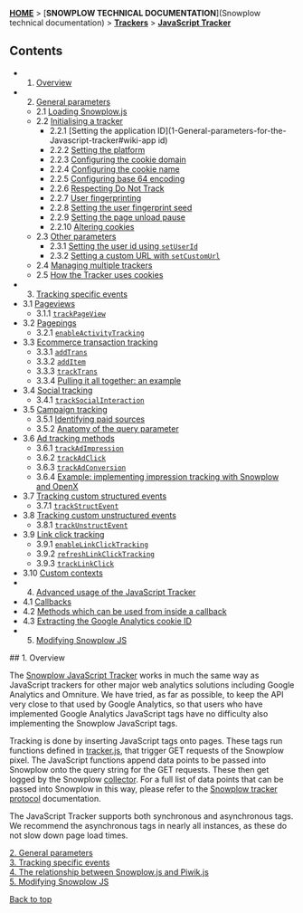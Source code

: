 <a name="top" />

[**HOME**](Home) > [**SNOWPLOW TECHNICAL DOCUMENTATION**](Snowplow technical documentation) > [**Trackers**](trackers) > [**JavaScript Tracker**](Javascript-Tracker)

## Contents

- 1. [Overview](#overview)  
- 2. [General parameters](1-General-parameters-for-the-Javascript-tracker#wiki-general)  
  - 2.1 [Loading Snowplow.js](1-General-parameters-for-the-Javascript-tracker#wiki-loading)
  - 2.2 [Initialising a tracker](1-General-parameters-for-the-Javascript-tracker#wiki-initialisation)
    - 2.2.1 [Setting the application ID](1-General-parameters-for-the-Javascript-tracker#wiki-app id)
    - 2.2.2 [Setting the platform](1-General-parameters-for-the-Javascript-tracker#wiki-platform)
    - 2.2.3 [Configuring the cookie domain](1-General-parameters-for-the-Javascript-tracker#wiki-cookie-domain)
    - 2.2.4 [Configuring the cookie name](1-General-parameters-for-the-Javascript-tracker#wiki-cookie-name)
    - 2.2.5 [Configuring base 64 encoding](1-General-parameters-for-the-Javascript-tracker#wiki-base-64)
    - 2.2.6 [Respecting Do Not Track](1-General-parameters-for-the-Javascript-tracker#wiki-respect-do-not-track)
    - 2.2.7 [User fingerprinting](1-General-parameters-for-the-Javascript-tracker#wiki-user-fingerprint)
    - 2.2.8 [Setting the user fingerprint seed](1-General-parameters-for-the-Javascript-tracker#wiki-user-fingerprint-seed)
    - 2.2.9 [Setting the page unload pause](1-General-parameters-for-the-Javascript-tracker#wiki-page-unload-timer)
    - 2.2.10 [Altering cookies](1-General-parameters-for-the-Javascript-tracker#wiki-write-cookies)
  - 2.3 [Other parameters](1-General-parameters-for-the-Javascript-tracker#wiki-other)
    - 2.3.1 [Setting the user id using `setUserId`](1-General-parameters-for-the-Javascript-tracker#wiki-user-id)
    - 2.3.2 [Setting a custom URL with `setCustomUrl`](1-General-parameters-for-the-Javascript-tracker#wiki-custom-url)
  - 2.4 [Managing multiple trackers](1-General-parameters-for-the-Javascript-tracker#wiki-multiple-trackers)
  - 2.5 [How the Tracker uses cookies](1-General-parameters-for-the-Javascript-tracker#wiki-cookies)
- 3. [Tracking specific events](2-Specific-event-tracking-with-the-Javascript-tracker#wiki-tracking-specific-events)  
- 3.1 [Pageviews](2-Specific-event-tracking-with-the-Javascript-tracker#wiki-page)  
  - 3.1.1 [`trackPageView`](2-Specific-event-tracking-with-the-Javascript-tracker#wiki-trackPageView)  
- 3.2 [Pagepings](2-Specific-event-tracking-with-the-Javascript-tracker#wiki-pagepings)  
  - 3.2.1 [`enableActivityTracking`](2-Specific-event-tracking-with-the-Javascript-tracker#wiki-enableActivityTracking)  
- 3.3 [Ecommerce transaction tracking](2-Specific-event-tracking-with-the-Javascript-tracker#wiki-ecommerce)  
  - 3.3.1 [`addTrans`](2-Specific-event-tracking-with-the-Javascript-tracker#wiki-addTrans)  
  - 3.3.2 [`addItem`](2-Specific-event-tracking-with-the-Javascript-tracker#wiki-addItem)  
  - 3.3.3 [`trackTrans`](2-Specific-event-tracking-with-the-Javascript-tracker#wiki-trackTrans)  
  - 3.3.4 [Pulling it all together: an example](2-Specific-event-tracking-with-the-Javascript-tracker#wiki-ecomm-example)
- 3.4 [Social tracking](2-Specific-event-tracking-with-the-Javascript-tracker#wiki-social) 
  - 3.4.1 [`trackSocialInteraction`](2-Specific-event-tracking-with-the-Javascript-tracker#wiki-trackSocial) 
- 3.5 [Campaign tracking](2-Specific-event-tracking-with-the-Javascript-tracker#wiki-campaign)  
  - 3.5.1 [Identifying paid sources](2-Specific-event-tracking-with-the-Javascript-tracker#wiki-identifying-paid-sources)  
  - 3.5.2 [Anatomy of the query parameter](2-Specific-event-tracking-with-the-Javascript-tracker#wiki-anatomy-of-the-query-parameter)
- 3.6 [Ad tracking methods](2-Specific-event-tracking-with-the-Javascript-tracker#wiki-ad-tracking) 
  - 3.6.1 [`trackAdImpression`](2-Specific-event-tracking-with-the-Javascript-tracker#wiki-adImpression)
  - 3.6.2 [`trackAdClick`](2-Specific-event-tracking-with-the-Javascript-tracker#wiki-adClick)
  - 3.6.3 [`trackAdConversion`](2-Specific-event-tracking-with-the-Javascript-tracker#wiki-adConversion)
  - 3.6.4 [Example: implementing impression tracking with Snowplow and OpenX](2-Specific-event-tracking-with-the-Javascript-tracker#wiki-ad-example)
- 3.7 [Tracking custom structured events](2-Specific-event-tracking-with-the-Javascript-tracker#wiki-custom-structured-events)  
  - 3.7.1 [`trackStructEvent`](2-Specific-event-tracking-with-the-Javascript-tracker#wiki-trackStructEvent)
- 3.8 [Tracking custom unstructured events](2-Specific-event-tracking-with-the-Javascript-tracker#wiki-custom-unstructured-events)
  - 3.8.1 [`trackUnstructEvent`](2-Specific-event-tracking-with-the-Javascript-tracker#wiki-trackUnstructEvent)   
- 3.9 [Link click tracking](2-Specific-event-tracking-with-the-Javascript-tracker#wiki-link-click-tracking)
  - 3.9.1 [`enableLinkClickTracking`](2-Specific-event-tracking-with-the-Javascript-tracker#wiki-enableLinkClickTracking)
  - 3.9.2 [`refreshLinkClickTracking`](2-Specific-event-tracking-with-the-Javascript-tracker#wiki-refreshLinkClickTracking)
  - 3.9.3 [`trackLinkClick`](2-Specific-event-tracking-with-the-Javascript-tracker#wiki-trackLinkClick)
- 3.10 [Custom contexts](2-Specific-event-tracking-with-the-Javascript-tracker#wiki-custom-contexts)
- 4. [Advanced usage of the JavaScript Tracker](3-Advanced-usage-of-the-JavaScript-Tracker)
- 4.1 [Callbacks](3-Advanced-usage-of-the-JavaScript-Tracker#callbacks)
- 4.2 [Methods which can be used from inside a callback](3-Advanced-usage-of-the-JavaScript-Tracker#return-methods)
- 4.3 [Extracting the Google Analytics cookie ID](3-Advanced-usage-of-the-JavaScript-Tracker#ga)
- 5. [Modifying Snowplow JS](Modifying-snowplow-js)


<a name="overview" />
## 1. Overview

The [Snowplow JavaScript Tracker](https://github.com/snowplow/snowplow/tree/master/1-trackers/javascript-tracker/) works in much the same way as JavaScript trackers for other major web analytics solutions including Google Analytics and Omniture. We have tried, as far as possible, to keep the API very close to that used by Google Analytics, so that users who have implemented Google Analytics JavaScript tags have no difficulty also implementing the Snowplow JavaScript tags.

Tracking is done by inserting JavaScript tags onto pages. These tags run functions defined in [tracker.js](https://github.com/snowplow/snowplow-javascript-tracker/blob/master/src/js/tracker.js), that trigger GET requests of the Snowplow pixel. The JavaScript functions append data points to be passed into Snowplow onto the query string for the GET requests. These then get logged by the Snowplow [collector](collectors). For a full list of data points that can be passed into Snowplow in this way, please refer to the [Snowplow tracker protocol](snowplow-tracker-protocol) documentation.

The JavaScript Tracker supports both synchronous and asynchronous tags. We recommend the asynchronous tags in nearly all instances, as these do not slow down page load times. 

[2. General parameters](1-General-parameters-for-the-Javascript-tracker#wiki-general)  
[3. Tracking specific events](2-Specific-event-tracking-with-the-Javascript-tracker#wiki-tracking-specific-events)  
[4. The relationship between Snowplow.js and Piwik.js](3-The-relationship-between-SnowPlow.js-and-Piwik.js)  
[5. Modifying Snowplow JS](Modifying-snowplow-js)


[Back to top](#top)  
